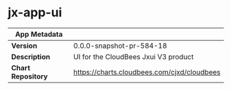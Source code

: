 # jx-app-ui

|App Metadata||
|---|---|
| **Version** | 0.0.0-snapshot-pr-584-18 |
| **Description** | UI for the CloudBees Jxui V3 product |
| **Chart Repository** | https://charts.cloudbees.com/cjxd/cloudbees |
